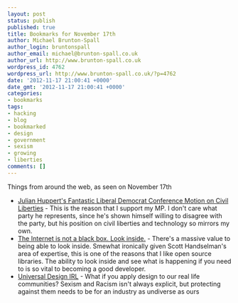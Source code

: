 ```yaml
---
layout: post
status: publish
published: true
title: Bookmarks for November 17th
author: Michael Brunton-Spall
author_login: bruntonspall
author_email: michael@brunton-spall.co.uk
author_url: http://www.brunton-spall.co.uk
wordpress_id: 4762
wordpress_url: http://www.brunton-spall.co.uk/?p=4762
date: '2012-11-17 21:00:41 +0000'
date_gmt: '2012-11-17 21:00:41 +0000'
categories:
- bookmarks
tags:
- hacking
- blog
- bookmarked
- design
- government
- sexism
- growing
- liberties
comments: []
---
```

<p>Things from around the web, as seen on November 17th</p>
<ul>
<li><a href="http://www.rtaylor.co.uk/huppert-civil-liberties-ldconf.html">Julian Huppert's Fantastic Liberal Democrat Conference Motion on Civil Liberties</a> - This is the reason that I support my MP. I don&#039;t care what party he represents, since he&#039;s shown himself willing to disagree with the party, but his position on civil liberties and technology so mirrors my own.</li>
<li><a href="http://feeds.feedblitz.com/~/35508225/0/scotthanselman~The-Internet-is-not-a-black-box-Look-inside.aspx">The Internet is not a black box. Look inside.</a> - There&#039;s a massive value to being able to look inside.  Smewhat ironically given Scott Handselman&#039;s area of expertise, this is one of the reasons that I like open source libraries.  The ability to look inside and see what is happening if you need to is so vital to becoming a good developer.</li>
<li><a href="http://feedproxy.google.com/~r/alistapart/main/~3/KEXq0iLPEYU/">Universal Design IRL</a> - What if you apply design to our real life communities? Sexism and Racism isn&#039;t always explicit, but protecting against them needs to be for an industry as undiverse as ours</li>
</ul>
